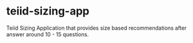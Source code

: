 # teiid-sizing-app
Teiid Sizing Application that provides size based recommendations after answer around 10 - 15 questions.
